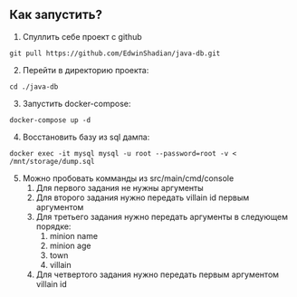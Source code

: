 ## Как запустить?

1. Спуллить себе проект с github
```shell
git pull https://github.com/EdwinShadian/java-db.git
```
2. Перейти в директорию проекта:
```shell
cd ./java-db
```
3. Запустить docker-compose:
```shell
docker-compose up -d
```
4. Восстановить базу из sql дампа:
```shell
docker exec -it mysql mysql -u root --password=root -v < /mnt/storage/dump.sql
```
5. Можно пробовать комманды из src/main/cmd/console
   1. Для первого задания не нужны аргументы
   2. Для второго задания нужно передать villain id первым аргументом
   3. Для третьего задания нужно передать аргументы в следующем порядке:
      1. minion name
      2. minion age
      3. town
      4. villain
   4. Для четвертого задания нужно передать первым аргументом villain id
